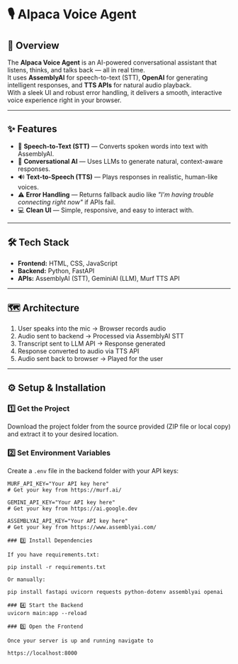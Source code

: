 # 🎙️ Alpaca Voice Agent

## 📖 Overview
The **Alpaca Voice Agent** is an AI-powered conversational assistant that listens, thinks, and talks back — all in real time.  
It uses **AssemblyAI** for speech-to-text (STT), **OpenAI** for generating intelligent responses, and **TTS APIs** for natural audio playback.  
With a sleek UI and robust error handling, it delivers a smooth, interactive voice experience right in your browser.

---

## ✨ Features
- 🎤 **Speech-to-Text (STT)** — Converts spoken words into text with AssemblyAI.
- 🧠 **Conversational AI** — Uses LLMs to generate natural, context-aware responses.
- 🔊 **Text-to-Speech (TTS)** — Plays responses in realistic, human-like voices.
- ⚠️ **Error Handling** — Returns fallback audio like *"I'm having trouble connecting right now"* if APIs fail.
- 💻 **Clean UI** — Simple, responsive, and easy to interact with.

---

## 🛠 Tech Stack
- **Frontend:** HTML, CSS, JavaScript
- **Backend:** Python, FastAPI
- **APIs:** AssemblyAI (STT), GeminiAI (LLM), Murf TTS API

---

## 🗺 Architecture
1. User speaks into the mic → Browser records audio  
2. Audio sent to backend → Processed via AssemblyAI STT  
3. Transcript sent to LLM API → Response generated  
4. Response converted to audio via TTS API  
5. Audio sent back to browser → Played for the user  

---

## ⚙️ Setup & Installation

### 1️⃣ Get the Project
Download the project folder from the source provided (ZIP file or local copy) and extract it to your desired location.

### 2️⃣ Set Environment Variables
Create a `.env` file in the backend folder with your API keys:

```env
MURF_API_KEY="Your API key here"
# Get your key from https://murf.ai/

GEMINI_API_KEY="Your API key here"
# Get your key from https://ai.google.dev

ASSEMBLYAI_API_KEY="Your API key here"
# Get your key from https://www.assemblyai.com/

### 3️⃣ Install Dependencies

If you have requirements.txt:

pip install -r requirements.txt

Or manually:

pip install fastapi uvicorn requests python-dotenv assemblyai openai

### 4️⃣ Start the Backend
uvicorn main:app --reload

### 5️⃣ Open the Frontend

Once your server is up and running navigate to 

https://localhost:8000





